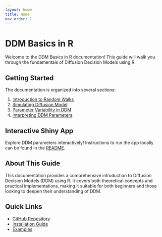 ```yaml
---
layout: home
title: Home
nav_order: 1
---
```


# DDM Basics in R

Welcome to the DDM Basics in R documentation! This guide will walk you through the fundamentals of Diffusion Decision Models using R.

## Getting Started

The documentation is organized into several sections:

1. [Introduction to Random Walks](vignettes/01_introduction_to_random_walks.html)
2. [Simulating Diffusion Model](vignettes/02_simulating_diffusion_model.html)
3. [Parameter Variability in DDM](vignettes/03_parameter_variability_in_ddm.html)
4. [Interpreting DDM Parameters](vignettes/04_interpreting_ddm_parameters.html)

## Interactive Shiny App

Explore DDM parameters interactively! Instructions to run the app locally can be found in the [README](README.md#interactive-ddm-explorer-shiny-app-sparkles).

## About This Guide

This documentation provides a comprehensive introduction to Diffusion Decision Models (DDM) using R. It covers both theoretical concepts and practical implementations, making it suitable for both beginners and those looking to deepen their understanding of DDM.

## Quick Links

- [GitHub Repository](https://github.com/dgknzts/drift-diffusion-model-basics-in-R)
- [Installation Guide](vignettes/01_introduction_to_random_walks.html#installation)
- [Examples](vignettes/02_simulating_diffusion_model.html#examples) 